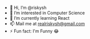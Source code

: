 - 👋 Hi, I’m @riskysh
- 👀 I’m interested in Computer Science
- 🌱 I’m currently learning React
- 📫 Mail me at realriskysh@gmail.com
- ⚡ Fun fact: I'm Funny :joy:

<!---
riskysh/riskysh is a ✨ special ✨ repository because its `README.md` (this file) appears on your GitHub profile.
You can click the Preview link to take a look at your changes.
--->
